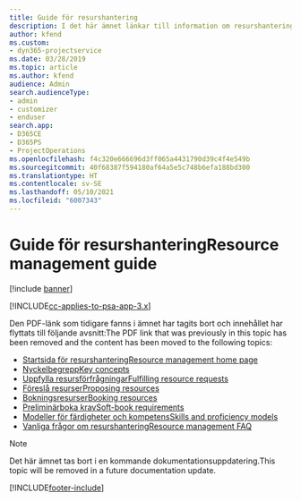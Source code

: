 ```yaml
---
title: Guide för resurshantering
description: I det här ämnet länkar till information om resurshantering i Project Service Automation.
author: kfend
ms.custom:
- dyn365-projectservice
ms.date: 03/28/2019
ms.topic: article
ms.author: kfend
audience: Admin
search.audienceType:
- admin
- customizer
- enduser
search.app:
- D365CE
- D365PS
- ProjectOperations
ms.openlocfilehash: f4c320e666696d3ff065a4431790d39c4f4e549b
ms.sourcegitcommit: 40f68387f594180af64a5e5c748b6efa188bd300
ms.translationtype: HT
ms.contentlocale: sv-SE
ms.lasthandoff: 05/10/2021
ms.locfileid: "6007343"
---
```

# <a name="resource-management-guide"></a><span data-ttu-id="54c16-103">Guide för resurshantering</span><span class="sxs-lookup"><span data-stu-id="54c16-103">Resource management guide</span></span>

[!include [banner](../../includes/psa-now-project-operations.md)]

[!INCLUDE[cc-applies-to-psa-app-3.x](../../includes/cc-applies-to-psa-app-3x.md)]

<span data-ttu-id="54c16-104">Den PDF-länk som tidigare fanns i ämnet har tagits bort och innehållet har flyttats till följande avsnitt:</span><span class="sxs-lookup"><span data-stu-id="54c16-104">The PDF link that was previously in this topic has been removed and the content has been moved to the following topics:</span></span>

- [<span data-ttu-id="54c16-105">Startsida för resurshantering</span><span class="sxs-lookup"><span data-stu-id="54c16-105">Resource management home page</span></span>](../resource-management-home-page.md)
- [<span data-ttu-id="54c16-106">Nyckelbegrepp</span><span class="sxs-lookup"><span data-stu-id="54c16-106">Key concepts</span></span>](../reports-key-concepts.md)
- [<span data-ttu-id="54c16-107">Uppfylla resursförfrågningar</span><span class="sxs-lookup"><span data-stu-id="54c16-107">Fulfilling resource requests</span></span>](../resource-management-fulfill-requests.md)
- [<span data-ttu-id="54c16-108">Föreslå resurser</span><span class="sxs-lookup"><span data-stu-id="54c16-108">Proposing resources</span></span>](../resource-management-propose-resources.md)
- [<span data-ttu-id="54c16-109">Bokningsresurser</span><span class="sxs-lookup"><span data-stu-id="54c16-109">Booking resources</span></span>](../resource-management-book-resources-scheduleboard.md)
- [<span data-ttu-id="54c16-110">Preliminärboka krav</span><span class="sxs-lookup"><span data-stu-id="54c16-110">Soft-book requirements</span></span>](../resource-management-softbook-requirements.md)
- [<span data-ttu-id="54c16-111">Modeller för färdigheter och kompetens</span><span class="sxs-lookup"><span data-stu-id="54c16-111">Skills and proficiency models</span></span>](../resource-management-skills-proficiency.md)
- [<span data-ttu-id="54c16-112">Vanliga frågor om resurshantering</span><span class="sxs-lookup"><span data-stu-id="54c16-112">Resource management FAQ</span></span>](../resource-management-faq.md)

> [!NOTE]
> <span data-ttu-id="54c16-113">Det här ämnet tas bort i en kommande dokumentationsuppdatering.</span><span class="sxs-lookup"><span data-stu-id="54c16-113">This topic will be removed in a future documentation update.</span></span> 


[!INCLUDE[footer-include](../../includes/footer-banner.md)]